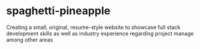 # spaghetti-pineapple
Creating a small, original, resume-style website to showcase full stack development skills as well as industry experience regarding project manage among other areas

